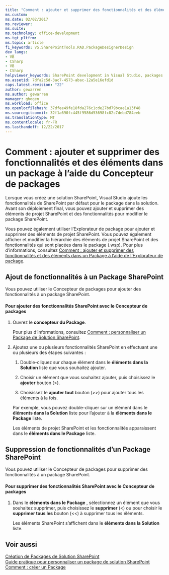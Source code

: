 ```yaml
---
title: "Comment : ajouter et supprimer des fonctionnalités et des éléments dans un Package à l’aide du Concepteur de packages | Documents Microsoft"
ms.custom: 
ms.date: 02/02/2017
ms.reviewer: 
ms.suite: 
ms.technology: office-development
ms.tgt_pltfrm: 
ms.topic: article
f1_keywords: VS.SharePointTools.RAD.PackageDesignerDesign
dev_langs:
- VB
- CSharp
- VB
- CSharp
helpviewer_keywords: SharePoint development in Visual Studio, packages
ms.assetid: 7dfa2c5d-3ac7-4573-abac-12a5e16efd1d
caps.latest.revision: "22"
author: gewarren
ms.author: gewarren
manager: ghogen
ms.workload: office
ms.openlocfilehash: 37dfee49fe18fda276c1cde27bd79bcae1a13f48
ms.sourcegitcommit: 32f1a690fc445f9586d53698fc82c7debd784eeb
ms.translationtype: MT
ms.contentlocale: fr-FR
ms.lasthandoff: 12/22/2017
---
```

# <a name="how-to-add-and-remove-features-and-items-to-a-package-by-using-the-package-designer"></a>Comment : ajouter et supprimer des fonctionnalités et des éléments dans un package à l’aide du Concepteur de packages
  Lorsque vous créez une solution SharePoint, Visual Studio ajoute les fonctionnalités de SharePoint par défaut pour le package dans la solution. Avant son déploiement final, vous pouvez ajouter et supprimer des éléments de projet SharePoint et des fonctionnalités pour modifier le package SharePoint.  
  
 Vous pouvez également utiliser l’Explorateur de package pour ajouter et supprimer des éléments de projet SharePoint. Vous pouvez également afficher et modifier la hiérarchie des éléments de projet SharePoint et des fonctionnalités qui sont placées dans le package (.wsp). Pour plus d’informations, consultez [Comment : ajouter et supprimer des fonctionnalités et des éléments dans un Package à l’aide de l’Explorateur de package](../sharepoint/how-to-add-and-remove-features-and-items-to-a-package-by-using-the-packaging-explorer.md).  
  
## <a name="adding-features-to-a-sharepoint-package"></a>Ajout de fonctionnalités à un Package SharePoint  
 Vous pouvez utiliser le Concepteur de packages pour ajouter des fonctionnalités à un package SharePoint.  
  
#### <a name="to-add-sharepoint-features-with-the-package-designer"></a>Pour ajouter des fonctionnalités SharePoint avec le Concepteur de packages  
  
1.  Ouvrez le **concepteur du Package**.  
  
     Pour plus d’informations, consultez [Comment : personnaliser un Package de Solution SharePoint](../sharepoint/how-to-customize-a-sharepoint-solution-package.md).  
  
2.  Ajoutez une ou plusieurs fonctionnalités SharePoint en effectuant une ou plusieurs des étapes suivantes :  
  
    1.  Double-cliquez sur chaque élément dans le **éléments dans la Solution** liste que vous souhaitez ajouter.  
  
    2.  Choisir un élément que vous souhaitez ajouter, puis choisissez le **ajouter** bouton (>).  
  
    3.  Choisissez le **ajouter tout** bouton (>>) pour ajouter tous les éléments à la fois.  
  
     Par exemple, vous pouvez double-cliquer sur un élément dans le **éléments dans la Solution** liste pour l’ajouter à la **éléments dans le Package** liste.  
  
     Les éléments de projet SharePoint et les fonctionnalités apparaissent dans le **éléments dans le Package** liste.  
  
## <a name="removing-features-from-a-sharepoint-package"></a>Suppression de fonctionnalités d’un Package SharePoint  
 Vous pouvez utiliser le Concepteur de packages pour supprimer des fonctionnalités à un package SharePoint.  
  
#### <a name="to-remove-sharepoint-features-with-the-package-designer"></a>Pour supprimer des fonctionnalités SharePoint avec le Concepteur de packages  
  
1.  Dans le **éléments dans le Package** , sélectionnez un élément que vous souhaitez supprimer, puis choisissez le **supprimer** (<) ou pour choisir le **supprimer tous les** bouton (<<) à supprimer tous les éléments.  
  
     Les éléments SharePoint s’affichent dans le **éléments dans la Solution** liste.  
  
## <a name="see-also"></a>Voir aussi  
 [Création de Packages de Solution SharePoint](../sharepoint/creating-sharepoint-solution-packages.md)   
 [Guide pratique pour personnaliser un package de solution SharePoint](../sharepoint/how-to-customize-a-sharepoint-solution-package.md)  
 [Comment : créer un Package](http://msdn.microsoft.com/en-us/b24be45c-e91d-49bb-afb0-7b265404214b)  
  
  